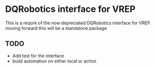 # DQRobotics interface for VREP
This is a reqork of the now depreciated DQRobotics interface for VREP.
moving forward this will be a standalone package


## TODO
- Add test for the interface
- build automation on either local or action